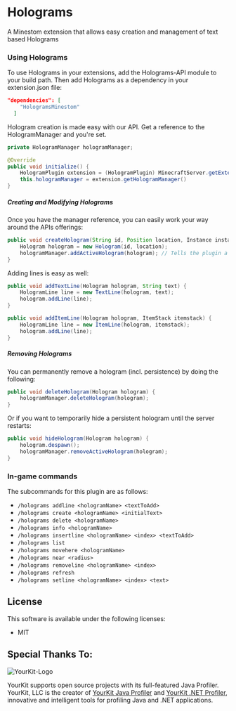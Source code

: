 # Holograms
A Minestom extension that allows easy creation and management of text based Holograms

### Using Holograms

To use Holograms in your extensions, add the Holograms-API module to your build path. Then add Holograms as a dependency in your extension.json file:

```extension.json
"dependencies": [
    "HologramsMinestom"
  ]
```

Hologram creation is made easy with our API. Get a reference to the HologramManager and you're set.

```java
private HologramManager hologramManager;

@Override
public void initialize() {
    HologramPlugin extension = (HologramPlugin) MinecraftServer.getExtensionManager().getExtension("HologramsMinestom");
    this.hologramManager = extension.getHologramManager()
}
```

##### Creating and Modifying Holograms

Once you have the manager reference, you can easily work your way around the APIs offerings:

```java
public void createHologram(String id, Position location, Instance instance) {
    Hologram hologram = new Hologram(id, location);
    hologramManager.addActiveHologram(hologram); // Tells the plugin a new Hologram was added
}
```

Adding lines is easy as well:

```java
public void addTextLine(Hologram hologram, String text) {
    HologramLine line = new TextLine(hologram, text);
    hologram.addLine(line);
}

public void addItemLine(Hologram hologram, ItemStack itemstack) {
    HologramLine line = new ItemLine(hologram, itemstack);
    hologram.addLine(line);
}
```

##### Removing Holograms

You can permanently remove a hologram (incl. persistence) by doing the following:

```java
public void deleteHologram(Hologram hologram) {
    hologramManager.deleteHologram(hologram);
}
```

Or if you want to temporarily hide a persistent hologram until the server restarts:

```java
public void hideHologram(Hologram hologram) {
    hologram.despawn();
    hologramManager.removeActiveHologram(hologram);
}
```

### In-game commands
The subcommands for this plugin are as follows:

* `/holograms addline <hologramName> <textToAdd>`
* `/holograms create <hologramName> <initialText>`
* `/holograms delete <hologramName>`
* `/holograms info <hologramName>`
* `/holograms insertline <hologramName> <index> <textToAdd>`
* `/holograms list`
* `/holograms movehere <hologramName>`
* `/holograms near <radius>`
* `/holograms removeline <hologramName> <index>`
* `/holograms refresh`
* `/holograms setline <hologramName> <index> <text>`


## License ##
This software is available under the following licenses:

* MIT

Special Thanks To:
-------------

![YourKit-Logo](https://www.yourkit.com/images/yklogo.png)

YourKit supports open source projects with its full-featured Java Profiler. YourKit, LLC is the creator of [YourKit Java Profiler](https://www.yourkit.com/java/profiler/) and [YourKit .NET Profiler](https://www.yourkit.com/.net/profiler/), innovative and intelligent tools for profiling Java and .NET applications.
